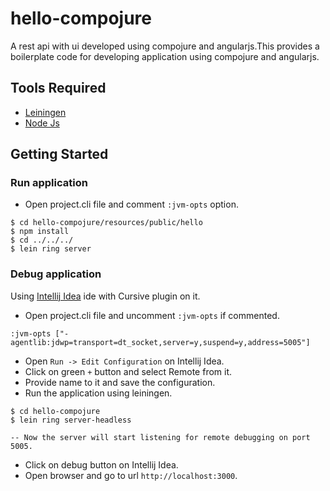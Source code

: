 # hello-compojure

A rest api with ui developed using compojure and angularjs.This provides a boilerplate code for developing application using compojure and angularjs.

## Tools Required
* [Leiningen](http://leiningen.org/) 
* [Node Js](https://nodejs.org/en/)

## Getting Started

### Run application

* Open project.cli file and comment `:jvm-opts` option.

```
$ cd hello-compojure/resources/public/hello
$ npm install
$ cd ../../../
$ lein ring server

```

### Debug application
Using [Intellij Idea](https://www.jetbrains.com/idea/) ide with Cursive plugin on it.

* Open project.cli file and uncomment `:jvm-opts` if commented.
```
:jvm-opts ["-agentlib:jdwp=transport=dt_socket,server=y,suspend=y,address=5005"]

```
* Open `Run -> Edit Configuration` on Intellij Idea.
* Click on green `+` button and select Remote from it.
* Provide name to it and save the configuration.
* Run the application using leiningen.
```
$ cd hello-compojure
$ lein ring server-headless

-- Now the server will start listening for remote debugging on port 5005.
```
* Click on debug button on Intellij Idea.
* Open browser and go to url `http://localhost:3000`.

